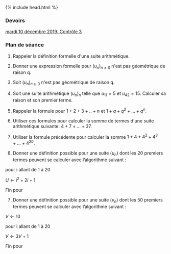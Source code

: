 {% include head.html %}

### Devoirs

[mardi 10 décembre 2019: Contrôle 3](https://edisondelorgues.github.io/Math/191210)

### Plan de séance

1. Rappeler la définition formelle d'une suite arithmétique.

2. Donner une expression formelle pour $(u_n)_{n \geq 0}$ n'est pas géométrique de raison q.

2. Soit $(u_n)_{n \geq 0}$ n'est pas géométrique de raison q.

2. Soit une suite arithmétique $(u_n)_{n}$ telle que $u_{11}=5$ et $u_{42}=15$. Calculer sa raison et son premier terme.

3. Rappeler la formule pour $1+2+3+..+n$ et $1+q+q^2+...+q^n$.

4. Utiliser ces formules pour calculer la somme de termes d'une suite arithmétique suivante: $4+7+...+37$.

5. Utiliser la formule précédente pour calculer la somme $1+4+4^2+4^3+...+4^{20}$.

6. Donner une définition possible pour une suite $(u_n)$ dont les 20 premiers termes peuvent se calculer
avec l’algorithme suivant :

pour i allant de 1 à 20

$U \leftarrow i^2+2i+1$

Fin pour

7. Donner une définition possible pour une suite $(v_n)$ dont les 50 premiers termes peuvent se calculer
avec l’algorithme suivant :

$V \leftarrow 10$

pour i allant de 1 à 20

$V \leftarrow 3V+1$

Fin pour
